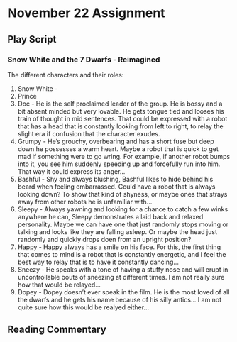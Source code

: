 # November 22 Assignment

## Play Script

### Snow White and the 7 Dwarfs - Reimagined

The different characters and their roles:
1. Snow White - 
2. Prince
3. Doc - He is the self proclaimed leader of the group.  He is bossy and a bit absent minded but very lovable. He gets tongue tied and looses his train of thought in mid sentences. That could be expressed with a robot that has a head that is constantly looking from left to right, to relay the slight era if confusion that the character exudes. 
4. Grumpy -  He’s grouchy, overbearing  and has a short fuse but deep down he possesses a warm heart. Maybe a robot that is quick to get mad if something were to go wring. For example, if another robot bumps into it, you see him suddenly speeding up and forcefully run into him. That way it could express its anger...
5. Bashful - Shy and always blushing, Bashful likes to hide behind his beard when feeling embarrassed. Could have a robot that is always looking down? To show that kind of shyness, or maybe ones that strays away from other robots he is unfamiliar with...
6. Sleepy - Always yawning and looking for a chance to catch a few winks anywhere he can, Sleepy demonstrates a laid back and relaxed personality. Maybe we can have one that just randomly stops moving or talking and looks like they are falling asleep. Or maybe the head just randomly and quickly drops doen from an upright position?
7. Happy - Happy always has a smile on his face. For this, the first thing that comes to mind is a robot that is constantly energetic, and I feel the best way to relay that is to have it constantly dancing...
8. Sneezy - He speaks with a tone of having a stuffy nose and will erupt in uncontrollable bouts of sneezing at different times. I am not really sure how that would be relayed...
9. Dopey - Dopey doesn’t ever speak in the film.  He is the most loved of all the dwarfs and he gets his name because of his silly antics... I am not quite sure how this would be realyed either...


## Reading Commentary
